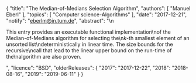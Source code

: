 {
    "title": "The Median-of-Medians Selection Algorithm",
    "authors": [
        "Manuel Eberl"
    ],
    "topics": [
        "Computer science-Algorithms"
    ],
    "date": "2017-12-21",
    "notify": "eberlm@in.tum.de",
    "abstract": "\n<p>This entry provides an executable functional implementation\nof the Median-of-Medians algorithm for selecting the\n<em>k</em>-th smallest element of an unsorted list\ndeterministically in linear time. The size bounds for the recursive\ncall that lead to the linear upper bound on the run-time of the\nalgorithm are also proven. </p>",
    "licence": "BSD",
    "olderReleases": {
        "2017": "2017-12-22",
        "2018": "2018-08-16",
        "2019": "2019-06-11"
    }
}